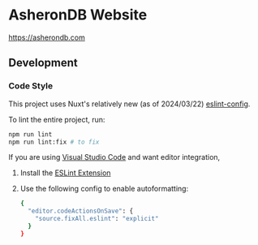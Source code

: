 # AsheronDB Website

https://asherondb.com

## Development

### Code Style

This project uses Nuxt's relatively new (as of 2024/03/22) [eslint-config](https://nuxt.com/docs/guide/concepts/code-style#eslint).

To lint the entire project, run:

```sh
npm run lint
npm run lint:fix # to fix
```

If you are using [Visual Studio Code](https://code.visualstudio.com/) and want editor integration,

1. Install the [ESLint Extension](https://marketplace.visualstudio.com/items?itemName=dbaeumer.vscode-eslint)
2. Use the following config to enable autoformatting:

    ```sh
    {
      "editor.codeActionsOnSave": {
        "source.fixAll.eslint": "explicit"
      }
    }
    ```
